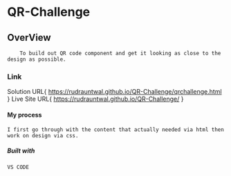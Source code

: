 # QR-Challenge

## OverView

        To build out QR code component and get it looking as close to the design as possible.

### Link
Solution URL{
    https://rudrauntwal.github.io/QR-Challenge/qrchallenge.html
}
 Live Site URL{
        https://rudrauntwal.github.io/QR-Challenge/
}

#### My process

    I first go through with the content that actually needed via html then work on design via css.


##### Built with

    VS CODE
